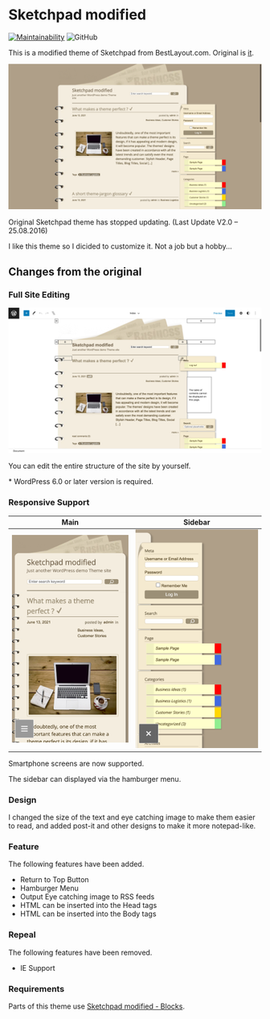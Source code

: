 # Sketchpad modified

[![Maintainability](https://api.codeclimate.com/v1/badges/69c47e077dda30f4bfe8/maintainability)](https://codeclimate.com/github/Angelmaneuver/sketchpad-modified/maintainability) ![GitHub](https://img.shields.io/github/license/angelmaneuver/sketchpad-modified)

This is a modified theme of Sketchpad from BestLayout.com. Original is [it](https://bestweblayout.com/products/sketchpad/).

![Screen Shot](./assets/images/screenshot%20-%20View.webp)

Original Sketchpad theme has stopped updating. (Last Update V2.0 – 25.08.2016)

I like this theme so I dicided to customize it. Not a job but a hobby...

## Changes from the original
### Full Site Editing

![FSE Screen Shot](./assets/images/screenshot%20-%20FSE.webp)

You can edit the entire structure of the site by yourself.

\* WordPress 6.0 or later version is required.

### Responsive Support

|Main|Sidebar|
|:-:|:-:|
|![Responsive Screen Shot](./assets/images/screenshot%20-%20responsive1.webp)|![Responsive with Sidebar Screen Shot](./assets/images/screenshot%20-%20responsive2.webp)|

Smartphone screens are now supported.

The sidebar can displayed via the hamburger menu.

### Design

I changed the size of the text and eye catching image to make them easier to read, and added post-it and other designs to make it more notepad-like.

### Feature

The following features have been added.

 - Return to Top Button
 - Hamburger Menu
 - Output Eye catching image to RSS feeds
 - HTML can be inserted into the Head tags
 - HTML can be inserted into the Body tags

### Repeal

The following features have been removed.

 - IE Support

### Requirements

Parts of this theme use [Sketchpad modified - Blocks](https://github.com/Angelmaneuver/sketchpad-modified-blocks#readme).
